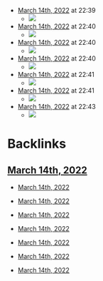 - [March 14th, 2022](<March 14th, 2022.md>) at 22:39
    - ![](https://firebasestorage.googleapis.com/v0/b/firescript-577a2.appspot.com/o/imgs%2Fapp%2Fhelp%2FmVsLub2kGZ.jpeg?alt=media&token=b9b3672b-281b-45fb-843c-ae2998af89c9)
- [March 14th, 2022](<March 14th, 2022.md>) at 22:40
    - ![](https://firebasestorage.googleapis.com/v0/b/firescript-577a2.appspot.com/o/imgs%2Fapp%2Fhelp%2FU11f6laIJP.jpeg?alt=media&token=e6978b47-78eb-4514-9927-44ff3076ecd1)
- [March 14th, 2022](<March 14th, 2022.md>) at 22:40
    - ![](https://firebasestorage.googleapis.com/v0/b/firescript-577a2.appspot.com/o/imgs%2Fapp%2Fhelp%2FVRUjMOH7K_.jpeg?alt=media&token=dd5ed9e7-ebe8-4f7f-8a93-6a93de1b21fa)
- [March 14th, 2022](<March 14th, 2022.md>) at 22:40
    - ![](https://firebasestorage.googleapis.com/v0/b/firescript-577a2.appspot.com/o/imgs%2Fapp%2Fhelp%2Fy0Ik9lRlbO.jpeg?alt=media&token=9b9ee8a7-c809-455e-9008-139db9d7de8f)
- [March 14th, 2022](<March 14th, 2022.md>) at 22:41
    - ![](https://firebasestorage.googleapis.com/v0/b/firescript-577a2.appspot.com/o/imgs%2Fapp%2Fhelp%2FrHeaAMoVfp.jpeg?alt=media&token=ce71e5ba-2bb0-418c-bf4c-9ff1d6051131)
- [March 14th, 2022](<March 14th, 2022.md>) at 22:41
    - ![](https://firebasestorage.googleapis.com/v0/b/firescript-577a2.appspot.com/o/imgs%2Fapp%2Fhelp%2F5mu6IUdPy9.jpeg?alt=media&token=bf45f7c4-9bc1-4163-bcff-ad7fa18b415c)
- [March 14th, 2022](<March 14th, 2022.md>) at 22:43
    - ![](https://firebasestorage.googleapis.com/v0/b/firescript-577a2.appspot.com/o/imgs%2Fapp%2Fhelp%2FQOfijvWYBp.jpeg?alt=media&token=ff92a385-fb46-40f8-b4b2-c0e2a1445be8)

# Backlinks
## [March 14th, 2022](<March 14th, 2022.md>)
- [March 14th, 2022](<March 14th, 2022.md>)

- [March 14th, 2022](<March 14th, 2022.md>)

- [March 14th, 2022](<March 14th, 2022.md>)

- [March 14th, 2022](<March 14th, 2022.md>)

- [March 14th, 2022](<March 14th, 2022.md>)

- [March 14th, 2022](<March 14th, 2022.md>)

- [March 14th, 2022](<March 14th, 2022.md>)

